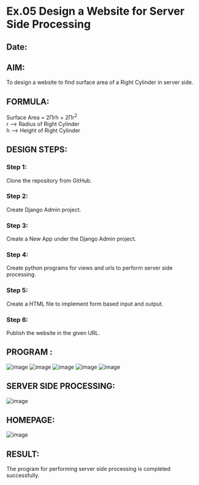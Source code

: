 # Ex.05 Design a Website for Server Side Processing
## Date:

## AIM:
To design a website to find surface area of a Right Cylinder in server side.

## FORMULA:
Surface Area = 2Πrh + 2Πr<sup>2</sup>
<br>r --> Radius of Right Cylinder
<br>h --> Height of Right Cylinder

## DESIGN STEPS:

### Step 1:
Clone the repository from GitHub.

### Step 2:
Create Django Admin project.

### Step 3:
Create a New App under the Django Admin project.

### Step 4:
Create python programs for views and urls to perform server side processing.

### Step 5:
Create a HTML file to implement form based input and output.

### Step 6:
Publish the website in the given URL.

## PROGRAM :
![image](https://github.com/KAVIYASHANMUGAM19/MathServer/assets/155141139/ac4812d1-ff43-4212-af37-f7031314aa6f)
![image](https://github.com/KAVIYASHANMUGAM19/MathServer/assets/155141139/874c4bf3-9a10-4e54-a9cf-941c70768164)
![image](https://github.com/KAVIYASHANMUGAM19/MathServer/assets/155141139/4e5ab161-baa2-4ba0-b791-c000522f8955)
![image](https://github.com/KAVIYASHANMUGAM19/MathServer/assets/155141139/0cf4db49-778b-41de-ad71-54b978c3bc93)
![image](https://github.com/KAVIYASHANMUGAM19/MathServer/assets/155141139/61c329dc-8a0f-4f82-bf7d-9301aa76c398)

## SERVER SIDE PROCESSING:
![image](https://github.com/KAVIYASHANMUGAM19/MathServer/assets/155141139/9882f83d-0540-48d5-81b8-eb5c35069fd4)

## HOMEPAGE:
![image](https://github.com/KAVIYASHANMUGAM19/MathServer/assets/155141139/edb7bcfe-6240-44d0-a089-716dcfbe0259)

## RESULT:
The program for performing server side processing is completed successfully.
